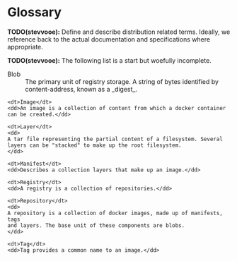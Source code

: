 # Glossary

**TODO(stevvooe):** Define and describe distribution related terms. Ideally,
we reference back to the actual documentation and specifications where
appropriate.

**TODO(stevvooe):** The following list is a start but woefully incomplete.

<dl>
	<dt>Blob</dt>
	<dd>
	The primary unit of registry storage. A string of bytes identified by
	content-address, known as a _digest_.
	</dd>

	<dt>Image</dt>
	<dd>An image is a collection of content from which a docker container can be created.</dd>

	<dt>Layer</dt>
	<dd>
	A tar file representing the partial content of a filesystem. Several
	layers can be "stacked" to make up the root filesystem.
	</dd>

	<dt>Manifest</dt>
	<dd>Describes a collection layers that make up an image.</dd>

	<dt>Registry</dt>
	<dd>A registry is a collection of repositories.</dd>

	<dt>Repository</dt>
	<dd>
	A repository is a collection of docker images, made up of manifests, tags
	and layers. The base unit of these components are blobs.
	</dd>

	<dt>Tag</dt>
	<dd>Tag provides a common name to an image.</dd>
</dl>
